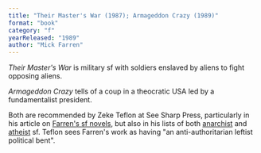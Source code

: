```yaml
---
title: "Their Master's War (1987); Armageddon Crazy (1989)"
format: "book"
category: "f"
yearReleased: "1989"
author: "Mick Farren"
---
```

_Their Master's War_ is military sf with soldiers enslaved by aliens to fight opposing aliens. 

_Armageddon Crazy_ tells of a coup in a theocratic USA led by a fundamentalist president.

Both are recommended by Zeke Teflon at See Sharp Press, particularly in his article on <a href="https://seesharppress.wordpress.com/2016/09/18/mick-farrens-sci-fi-novels-an-appreciation/">
Farren&#39;s sf novels</a>, but also in his lists of both <a href="https://seesharppress.wordpress.com/tag/anarchist-science-fiction/">anarchist</a> and 
<a href="https://seesharppress.wordpress.com/2015/01/05/a-few-favorite-atheist-science-fiction-novels-and-books-on-cults/">atheist</a> sf. Teflon sees Farren's work as having "an anti-authoritarian leftist political bent".


